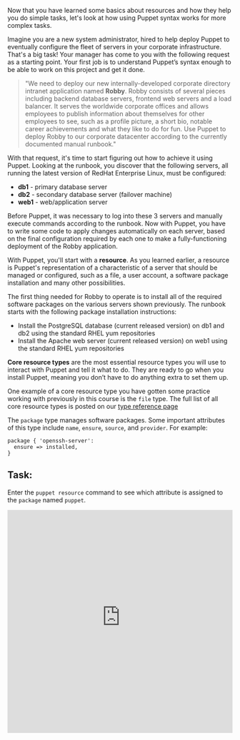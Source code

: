 Now that you have learned some basics about resources and how they help you do simple tasks, let's look at how using Puppet syntax works for more complex tasks.

Imagine you are a new system administrator, hired to help deploy Puppet to eventually configure the fleet of servers in your corporate infrastructure. That's a big task! Your manager has come to you with the following request as a starting point. Your first job is to understand Puppet&rsquo;s syntax enough to be able to work on this project and get it done.&nbsp;

> "We need to deploy our new internally-developed corporate directory intranet application named <strong>Robby</strong>. Robby consists of several pieces including backend database servers, frontend web servers and a load balancer. It serves the worldwide corporate offices and allows employees to publish information about themselves for other employees to see, such as a profile picture, a short bio, notable career achievements and what they like to do for fun. Use Puppet to deploy Robby to our corporate datacenter according to the currently documented manual runbook."

With that request, it's time to start figuring out how to achieve it using Puppet. Looking at the runbook, you discover that the following servers, all running the latest version of RedHat Enterprise Linux, must be configured:

* **db1** - primary database server
* **db2** - secondary database server (failover machine)
* **web1** - web/application server

Before Puppet, it was necessary to log into these 3 servers and manually execute commands according to the runbook. Now with Puppet, you have to write some code to apply changes automatically on each server, based on the final configuration required by each one to make a fully-functioning deployment of the Robby application.

With Puppet,&nbsp;you'll start with&nbsp;a **resource**. As you learned earlier, a</span>&nbsp;resource is Puppet's representation of a characteristic of a server that should be managed or configured, such as a file, a user account, a software package installation and many other possibilities.

The first thing needed for Robby to operate is to install all of the required software packages on the various servers shown previously. The runbook starts with the following package installation instructions:

* Install the PostgreSQL database (current released version) on db1 and db2 using the standard RHEL yum repositories
* Install the Apache web server (current released version) on web1 using the standard RHEL yum repositories

**Core resource types** are the most essential resource types you will use to interact with Puppet and tell it what to do. They are ready to go when you install Puppet, meaning you don&rsquo;t have to do anything extra to set them up.

One example of a core resource type you have gotten some practice working with previously in this course is the `file` type. The full list of all core resource types is posted on our [type reference page](https://puppet.com/docs/puppet/5.3/type.html)

The `package` type manages software packages. Some important attributes of this type include `name`, `ensure`, `source`, and `provider`. For example:

```
package { 'openssh-server':
  ensure => installed,
}
```

## Task:
Enter the `puppet resource` command to see which attribute is assigned to the `package` named `puppet`.

<p><iframe src="https://magicbox.classroom.puppet.com/resources/exploring_package" width="100%" height="500px" frameborder="0"></iframe></p>
